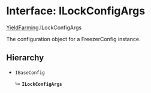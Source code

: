 # Interface: ILockConfigArgs

[YieldFarming](../modules/YieldFarming.md).ILockConfigArgs

The configuration object for a FreezerConfig instance.

## Hierarchy

- `IBaseConfig`

  ↳ **`ILockConfigArgs`**
